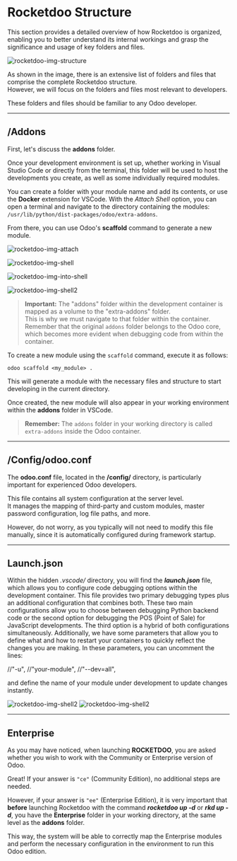 # Rocketdoo Structure

This section provides a detailed overview of how Rocketdoo is organized, enabling you to better understand its internal workings and grasp the significance and usage of key folders and files.

![rocketdoo-img-structure](../img/rkd-structure.png)

As shown in the image, there is an extensive list of folders and files that comprise the complete Rocketdoo structure.  
However, we will focus on the folders and files most relevant to developers.

These folders and files should be familiar to any Odoo developer.

---

## /Addons

First, let's discuss the **addons** folder.

Once your development environment is set up, whether working in Visual Studio Code or directly from the terminal, this folder will be used to host the developments you create, as well as some individually required modules.

You can create a folder with your module name and add its contents, or use the **Docker** extension for VSCode. With the *Attach Shell* option, you can open a terminal and navigate to the directory containing the modules:  
`/usr/lib/python/dist-packages/odoo/extra-addons`.

From there, you can use Odoo's **scaffold** command to generate a new module.

![rocketdoo-img-attach](../img/rocketdoo-docs-attach.png)

![rocketdoo-img-shell](../img/rocketdoo-docs-shell.png)

![rocketdoo-img-into-shell](../img/rocketdoo-docs-into-shell.png)

![rocketdoo-img-shell2](../img/rocketdoo-docs-shell2.png)

> **Important:** The "addons" folder within the development container is mapped as a volume to the "extra-addons" folder.  
> This is why we must navigate to that folder within the container.  
> Remember that the original `addons` folder belongs to the Odoo core, which becomes more evident when debugging code from within the container.

To create a new module using the `scaffold` command, execute it as follows:

~~~
odoo scaffold <my_module> .

~~~

This will generate a module with the necessary files and structure to start developing in the current directory.

Once created, the new module will also appear in your working environment within the **addons** folder in VSCode.

> **Remember:** The `addons` folder in your working directory is called `extra-addons` inside the Odoo container.

---

## /Config/odoo.conf

The **odoo.conf** file, located in the **/config/** directory, is particularly important for experienced Odoo developers.

This file contains all system configuration at the server level.  
It manages the mapping of third-party and custom modules, master password configuration, log file paths, and more.

However, do not worry, as you typically will not need to modify this file manually, since it is automatically configured during framework startup.

---

## Launch.json

Within the hidden *.vscode/* directory, you will find the ***launch.json*** file, which allows you to configure code debugging options within the development container.
This file provides two primary debugging types plus an additional configuration that combines both. These two main configurations allow you to choose between debugging Python backend code or the second option for debugging the POS (Point of Sale) for JavaScript developments.
The third option is a hybrid of both configurations simultaneously.
Additionally, we have some parameters that allow you to define what and how to restart your containers to quickly reflect the changes you are making. In these parameters, you can uncomment the lines:

//"-u",
//"your-module",
//"--dev=all",

and define the name of your module under development to update changes instantly.

![rocketdoo-img-shell2](../img/rkd-debug.png)
![rocketdoo-img-shell2](../img/rkd-debug2.png)

---

## Enterprise

As you may have noticed, when launching **ROCKETDOO**, you are asked whether you wish to work with the Community or Enterprise version of Odoo.

Great! If your answer is `"ce"` (Community Edition), no additional steps are needed.

However, if your answer is `"ee"` (Enterprise Edition), it is very important that **before** launching Rocketdoo with the command ***rocketdoo up -d*** or ***rkd up -d***, you have the **Enterprise** folder in your working directory, at the same level as the **addons** folder.

This way, the system will be able to correctly map the Enterprise modules and perform the necessary configuration in the environment to run this Odoo edition.